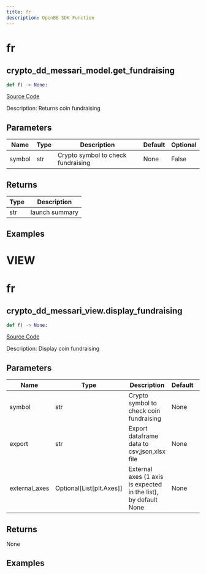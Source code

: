 ```yaml
---
title: fr
description: OpenBB SDK Function
---
```

# fr

## crypto_dd_messari_model.get_fundraising

```python
def f) -> None:
```
[Source Code](https://github.com/OpenBB-finance/OpenBBTerminal/tree/main/openbb_terminal/decorators.py#L631)

Description: Returns coin fundraising

## Parameters

| Name | Type | Description | Default | Optional |
| ---- | ---- | ----------- | ------- | -------- |
| symbol | str | Crypto symbol to check fundraising | None | False |

## Returns

| Type | Description |
| ---- | ----------- |
| str | launch summary |

## Examples




# VIEW

# fr

## crypto_dd_messari_view.display_fundraising

```python
def f) -> None:
```
[Source Code](https://github.com/OpenBB-finance/OpenBBTerminal/tree/main/openbb_terminal/decorators.py#L626)

Description: Display coin fundraising

## Parameters

| Name | Type | Description | Default | Optional |
| ---- | ---- | ----------- | ------- | -------- |
| symbol | str | Crypto symbol to check coin fundraising | None | False |
| export | str | Export dataframe data to csv,json,xlsx file | None | False |
| external_axes | Optional[List[plt.Axes]] | External axes (1 axis is expected in the list), by default None | None | True |

## Returns

None

## Examples


